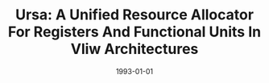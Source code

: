 ---
title: "Ursa: A Unified Resource Allocator For Registers And Functional Units In Vliw Architectures"
date: 1993-01-01
venue: "Proceedings of the IFIP WG10.3. Working Conference on Architectures and Compilation Techniques for Fine and Medium Grain Parallelism, PACT 1993, Orlando, Florida, USA, January 20-22, 1993"
paperurl: 
authors: "David A Berson, Rajiv Gupta and Mary Lou Soffa"
awards: ""
---